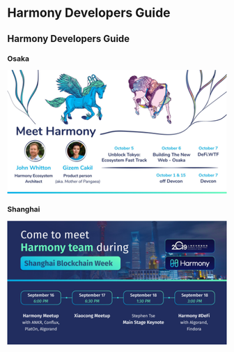 # Harmony Developers Guide

## Harmony Developers Guide

### Osaka

![Harmony in Osaka](.gitbook/assets/devcon5.jpg)

### Shanghai

![Harmony in Shanghai](.gitbook/assets/harmonyshanghai-1.jpg)

